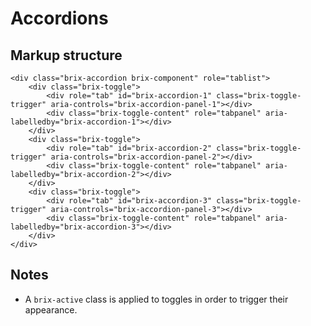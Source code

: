 # Accordions

## Markup structure

    <div class="brix-accordion brix-component" role="tablist">
        <div class="brix-toggle">
            <div role="tab" id="brix-accordion-1" class="brix-toggle-trigger" aria-controls="brix-accordion-panel-1"></div>
            <div class="brix-toggle-content" role="tabpanel" aria-labelledby="brix-accordion-1"></div>
        </div>
        <div class="brix-toggle">
            <div role="tab" id="brix-accordion-2" class="brix-toggle-trigger" aria-controls="brix-accordion-panel-2"></div>
            <div class="brix-toggle-content" role="tabpanel" aria-labelledby="brix-accordion-2"></div>
        </div>
        <div class="brix-toggle">
            <div role="tab" id="brix-accordion-3" class="brix-toggle-trigger" aria-controls="brix-accordion-panel-3"></div>
            <div class="brix-toggle-content" role="tabpanel" aria-labelledby="brix-accordion-3"></div>
        </div>
    </div>

## Notes

* A `brix-active` class is applied to toggles in order to trigger their appearance.